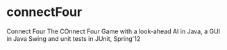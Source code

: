 connectFour
===========

Connect Four
The COnnect Four Game with a look-ahead AI in Java, a GUI in Java Swing and unit tests in JUnit, Spring'12
